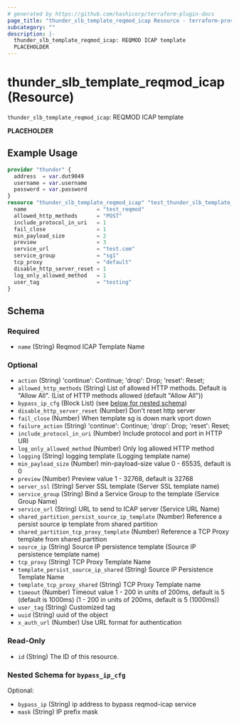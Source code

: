 ```yaml
---
# generated by https://github.com/hashicorp/terraform-plugin-docs
page_title: "thunder_slb_template_reqmod_icap Resource - terraform-provider-thunder"
subcategory: ""
description: |-
  thunder_slb_template_reqmod_icap: REQMOD ICAP template
  PLACEHOLDER
---
```


# thunder_slb_template_reqmod_icap (Resource)

`thunder_slb_template_reqmod_icap`: REQMOD ICAP template

__PLACEHOLDER__

## Example Usage

```terraform
provider "thunder" {
  address  = var.dut9049
  username = var.username
  password = var.password
}
resource "thunder_slb_template_reqmod_icap" "test_thunder_slb_template_reqmod_icap" {
  name                      = "test_reqmod"
  allowed_http_methods      = "POST"
  include_protocol_in_uri   = 1
  fail_close                = 1
  min_payload_size          = 2
  preview                   = 3
  service_url               = "test.com"
  service_group             = "sg1"
  tcp_proxy                 = "default"
  disable_http_server_reset = 1
  log_only_allowed_method   = 1
  user_tag                  = "testing"
}
```

<!-- schema generated by tfplugindocs -->
## Schema

### Required

- `name` (String) Reqmod ICAP Template Name

### Optional

- `action` (String) 'continue': Continue; 'drop': Drop; 'reset': Reset;
- `allowed_http_methods` (String) List of allowed HTTP methods. Default is "Allow All". (List of HTTP methods allowed (default "Allow All"))
- `bypass_ip_cfg` (Block List) (see [below for nested schema](#nestedblock--bypass_ip_cfg))
- `disable_http_server_reset` (Number) Don't reset http server
- `fail_close` (Number) When template sg is down mark vport down
- `failure_action` (String) 'continue': Continue; 'drop': Drop; 'reset': Reset;
- `include_protocol_in_uri` (Number) Include protocol and port in HTTP URI
- `log_only_allowed_method` (Number) Only log allowed HTTP method
- `logging` (String) logging template (Logging template name)
- `min_payload_size` (Number) min-payload-size value 0 - 65535, default is 0
- `preview` (Number) Preview value 1 - 32768, default is 32768
- `server_ssl` (String) Server SSL template (Server SSL template name)
- `service_group` (String) Bind a Service Group to the template (Service Group Name)
- `service_url` (String) URL to send to ICAP server (Service URL Name)
- `shared_partition_persist_source_ip_template` (Number) Reference a persist source ip template from shared partition
- `shared_partition_tcp_proxy_template` (Number) Reference a TCP Proxy template from shared partition
- `source_ip` (String) Source IP persistence template (Source IP persistence template name)
- `tcp_proxy` (String) TCP Proxy Template Name
- `template_persist_source_ip_shared` (String) Source IP Persistence Template Name
- `template_tcp_proxy_shared` (String) TCP Proxy Template name
- `timeout` (Number) Timeout value 1 - 200 in units of 200ms, default is 5 (default is 1000ms) (1 - 200 in units of 200ms, default is 5 (1000ms))
- `user_tag` (String) Customized tag
- `uuid` (String) uuid of the object
- `x_auth_url` (Number) Use URL format for authentication

### Read-Only

- `id` (String) The ID of this resource.

<a id="nestedblock--bypass_ip_cfg"></a>
### Nested Schema for `bypass_ip_cfg`

Optional:

- `bypass_ip` (String) ip address to bypass reqmod-icap service
- `mask` (String) IP prefix mask


